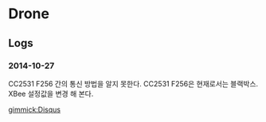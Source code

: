# Drone

## Logs

### 2014-10-27

CC2531 F256 간의 통신 방법을 알지 못한다.
CC2531 F256은 현재로서는 블랙박스.
XBee 설정값을 변경 해 본다.

[gimmick:Disqus](sewonist-github-io)